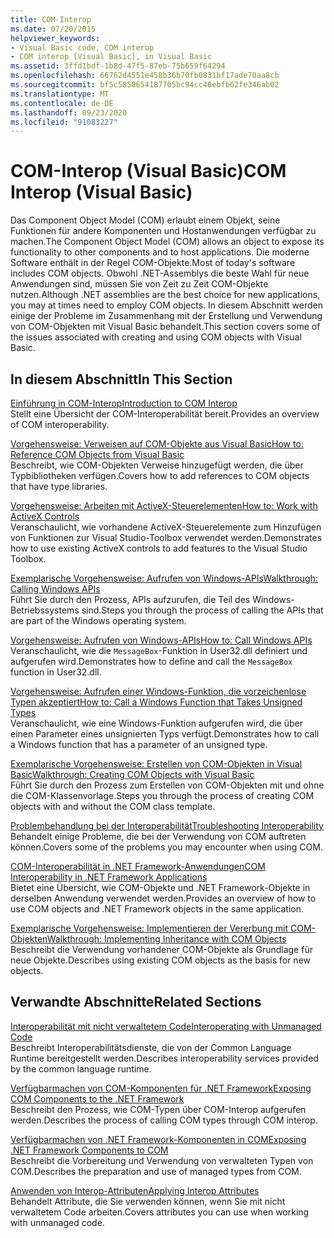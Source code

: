 ```yaml
---
title: COM-Interop
ms.date: 07/20/2015
helpviewer_keywords:
- Visual Basic code, COM interop
- COM interop [Visual Basic], in Visual Basic
ms.assetid: 3ffd1bdf-1b8d-47f5-87eb-75b659f64294
ms.openlocfilehash: 66762d4551e458b36b70fb0831bf17ade70aa8cb
ms.sourcegitcommit: bf5c5850654187705bc94cc40ebfb62fe346ab02
ms.translationtype: MT
ms.contentlocale: de-DE
ms.lasthandoff: 09/23/2020
ms.locfileid: "91083227"
---
```

# <a name="com-interop-visual-basic"></a><span data-ttu-id="8f0ea-102">COM-Interop (Visual Basic)</span><span class="sxs-lookup"><span data-stu-id="8f0ea-102">COM Interop (Visual Basic)</span></span>

<span data-ttu-id="8f0ea-103">Das Component Object Model (COM) erlaubt einem Objekt, seine Funktionen für andere Komponenten und Hostanwendungen verfügbar zu machen.</span><span class="sxs-lookup"><span data-stu-id="8f0ea-103">The Component Object Model (COM) allows an object to expose its functionality to other components and to host applications.</span></span> <span data-ttu-id="8f0ea-104">Die moderne Software enthält in der Regel COM-Objekte.</span><span class="sxs-lookup"><span data-stu-id="8f0ea-104">Most of today's software includes COM objects.</span></span> <span data-ttu-id="8f0ea-105">Obwohl .NET-Assemblys die beste Wahl für neue Anwendungen sind, müssen Sie von Zeit zu Zeit COM-Objekte nutzen.</span><span class="sxs-lookup"><span data-stu-id="8f0ea-105">Although .NET assemblies are the best choice for new applications, you may at times need to employ COM objects.</span></span> <span data-ttu-id="8f0ea-106">In diesem Abschnitt werden einige der Probleme im Zusammenhang mit der Erstellung und Verwendung von COM-Objekten mit Visual Basic behandelt.</span><span class="sxs-lookup"><span data-stu-id="8f0ea-106">This section covers some of the issues associated with creating and using COM objects with Visual Basic.</span></span>  
  
## <a name="in-this-section"></a><span data-ttu-id="8f0ea-107">In diesem Abschnitt</span><span class="sxs-lookup"><span data-stu-id="8f0ea-107">In This Section</span></span>  

 [<span data-ttu-id="8f0ea-108">Einführung in COM-Interop</span><span class="sxs-lookup"><span data-stu-id="8f0ea-108">Introduction to COM Interop</span></span>](introduction-to-com-interop.md)  
 <span data-ttu-id="8f0ea-109">Stellt eine Übersicht der COM-Interoperabilität bereit.</span><span class="sxs-lookup"><span data-stu-id="8f0ea-109">Provides an overview of COM interoperability.</span></span>  
  
 [<span data-ttu-id="8f0ea-110">Vorgehensweise: Verweisen auf COM-Objekte aus Visual Basic</span><span class="sxs-lookup"><span data-stu-id="8f0ea-110">How to: Reference COM Objects from Visual Basic</span></span>](how-to-reference-com-objects.md)  
 <span data-ttu-id="8f0ea-111">Beschreibt, wie COM-Objekten Verweise hinzugefügt werden, die über Typbibliotheken verfügen.</span><span class="sxs-lookup"><span data-stu-id="8f0ea-111">Covers how to add references to COM objects that have type libraries.</span></span>  
  
 [<span data-ttu-id="8f0ea-112">Vorgehensweise: Arbeiten mit ActiveX-Steuerelementen</span><span class="sxs-lookup"><span data-stu-id="8f0ea-112">How to: Work with ActiveX Controls</span></span>](how-to-work-with-activex-controls.md)  
 <span data-ttu-id="8f0ea-113">Veranschaulicht, wie vorhandene ActiveX-Steuerelemente zum Hinzufügen von Funktionen zur Visual Studio-Toolbox verwendet werden.</span><span class="sxs-lookup"><span data-stu-id="8f0ea-113">Demonstrates how to use existing ActiveX controls to add features to the Visual Studio Toolbox.</span></span>  
  
 [<span data-ttu-id="8f0ea-114">Exemplarische Vorgehensweise: Aufrufen von Windows-APIs</span><span class="sxs-lookup"><span data-stu-id="8f0ea-114">Walkthrough: Calling Windows APIs</span></span>](walkthrough-calling-windows-apis.md)  
 <span data-ttu-id="8f0ea-115">Führt Sie durch den Prozess, APIs aufzurufen, die Teil des Windows-Betriebssystems sind.</span><span class="sxs-lookup"><span data-stu-id="8f0ea-115">Steps you through the process of calling the APIs that are part of the Windows operating system.</span></span>  
  
 [<span data-ttu-id="8f0ea-116">Vorgehensweise: Aufrufen von Windows-APIs</span><span class="sxs-lookup"><span data-stu-id="8f0ea-116">How to: Call Windows APIs</span></span>](how-to-call-windows-apis.md)  
 <span data-ttu-id="8f0ea-117">Veranschaulicht, wie die `MessageBox`-Funktion in User32.dll definiert und aufgerufen wird.</span><span class="sxs-lookup"><span data-stu-id="8f0ea-117">Demonstrates how to define and call the `MessageBox` function in User32.dll.</span></span>  
  
 [<span data-ttu-id="8f0ea-118">Vorgehensweise: Aufrufen einer Windows-Funktion, die vorzeichenlose Typen akzeptiert</span><span class="sxs-lookup"><span data-stu-id="8f0ea-118">How to: Call a Windows Function that Takes Unsigned Types</span></span>](how-to-call-a-windows-function-that-takes-unsigned-types.md)  
 <span data-ttu-id="8f0ea-119">Veranschaulicht, wie eine Windows-Funktion aufgerufen wird, die über einen Parameter eines unsignierten Typs verfügt.</span><span class="sxs-lookup"><span data-stu-id="8f0ea-119">Demonstrates how to call a Windows function that has a parameter of an unsigned type.</span></span>  
  
 [<span data-ttu-id="8f0ea-120">Exemplarische Vorgehensweise: Erstellen von COM-Objekten in Visual Basic</span><span class="sxs-lookup"><span data-stu-id="8f0ea-120">Walkthrough: Creating COM Objects with Visual Basic</span></span>](walkthrough-creating-com-objects.md)  
 <span data-ttu-id="8f0ea-121">Führt Sie durch den Prozess zum Erstellen von COM-Objekten mit und ohne die COM-Klassenvorlage.</span><span class="sxs-lookup"><span data-stu-id="8f0ea-121">Steps you through the process of creating COM objects with and without the COM class template.</span></span>  
  
 [<span data-ttu-id="8f0ea-122">Problembehandlung bei der Interoperabilität</span><span class="sxs-lookup"><span data-stu-id="8f0ea-122">Troubleshooting Interoperability</span></span>](troubleshooting-interoperability.md)  
 <span data-ttu-id="8f0ea-123">Behandelt einige Probleme, die bei der Verwendung von COM auftreten können.</span><span class="sxs-lookup"><span data-stu-id="8f0ea-123">Covers some of the problems you may encounter when using COM.</span></span>  
  
 [<span data-ttu-id="8f0ea-124">COM-Interoperabilität in .NET Framework-Anwendungen</span><span class="sxs-lookup"><span data-stu-id="8f0ea-124">COM Interoperability in .NET Framework Applications</span></span>](com-interoperability-in-net-framework-applications.md)  
 <span data-ttu-id="8f0ea-125">Bietet eine Übersicht, wie COM-Objekte und .NET Framework-Objekte in derselben Anwendung verwendet werden.</span><span class="sxs-lookup"><span data-stu-id="8f0ea-125">Provides an overview of how to use COM objects and .NET Framework objects in the same application.</span></span>  
  
 [<span data-ttu-id="8f0ea-126">Exemplarische Vorgehensweise: Implementieren der Vererbung mit COM-Objekten</span><span class="sxs-lookup"><span data-stu-id="8f0ea-126">Walkthrough: Implementing Inheritance with COM Objects</span></span>](walkthrough-implementing-inheritance-with-com-objects.md)  
 <span data-ttu-id="8f0ea-127">Beschreibt die Verwendung vorhandener COM-Objekte als Grundlage für neue Objekte.</span><span class="sxs-lookup"><span data-stu-id="8f0ea-127">Describes using existing COM objects as the basis for new objects.</span></span>  
  
## <a name="related-sections"></a><span data-ttu-id="8f0ea-128">Verwandte Abschnitte</span><span class="sxs-lookup"><span data-stu-id="8f0ea-128">Related Sections</span></span>  

 [<span data-ttu-id="8f0ea-129">Interoperabilität mit nicht verwaltetem Code</span><span class="sxs-lookup"><span data-stu-id="8f0ea-129">Interoperating with Unmanaged Code</span></span>](../../../framework/interop/index.md)  
 <span data-ttu-id="8f0ea-130">Beschreibt Interoperabilitätsdienste, die von der Common Language Runtime bereitgestellt werden.</span><span class="sxs-lookup"><span data-stu-id="8f0ea-130">Describes interoperability services provided by the common language runtime.</span></span>  
  
 [<span data-ttu-id="8f0ea-131">Verfügbarmachen von COM-Komponenten für .NET Framework</span><span class="sxs-lookup"><span data-stu-id="8f0ea-131">Exposing COM Components to the .NET Framework</span></span>](../../../framework/interop/exposing-com-components.md)  
 <span data-ttu-id="8f0ea-132">Beschreibt den Prozess, wie COM-Typen über COM-Interop aufgerufen werden.</span><span class="sxs-lookup"><span data-stu-id="8f0ea-132">Describes the process of calling COM types through COM interop.</span></span>  
  
 [<span data-ttu-id="8f0ea-133">Verfügbarmachen von .NET Framework-Komponenten in COM</span><span class="sxs-lookup"><span data-stu-id="8f0ea-133">Exposing .NET Framework Components to COM</span></span>](../../../framework/interop/exposing-dotnet-components-to-com.md)  
 <span data-ttu-id="8f0ea-134">Beschreibt die Vorbereitung und Verwendung von verwalteten Typen von COM.</span><span class="sxs-lookup"><span data-stu-id="8f0ea-134">Describes the preparation and use of managed types from COM.</span></span>  
  
 [<span data-ttu-id="8f0ea-135">Anwenden von Interop-Attributen</span><span class="sxs-lookup"><span data-stu-id="8f0ea-135">Applying Interop Attributes</span></span>](../../../standard/native-interop/apply-interop-attributes.md)  
 <span data-ttu-id="8f0ea-136">Behandelt Attribute, die Sie verwenden können, wenn Sie mit nicht verwaltetem Code arbeiten.</span><span class="sxs-lookup"><span data-stu-id="8f0ea-136">Covers attributes you can use when working with unmanaged code.</span></span>
